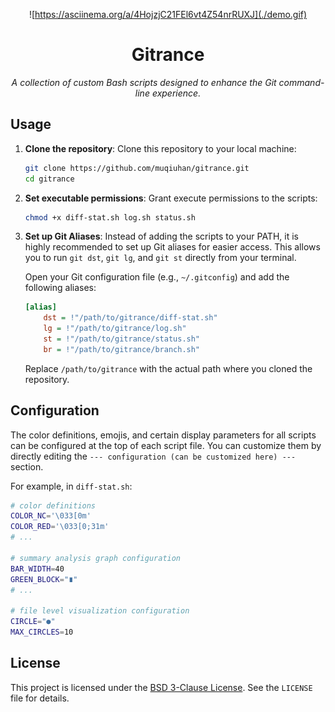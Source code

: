 <div align="center">

![https://asciinema.org/a/4HojzjC21FEl6vt4Z54nrRUXJ](./demo.gif)

# Gitrance

*A collection of custom Bash scripts designed to enhance the Git command-line experience.*

</div>

## Usage

1.  **Clone the repository**: Clone this repository to your local machine:

    ```bash
    git clone https://github.com/muqiuhan/gitrance.git
    cd gitrance
    ```

2.  **Set executable permissions**: Grant execute permissions to the scripts:

    ```bash
    chmod +x diff-stat.sh log.sh status.sh
    ```

3.  **Set up Git Aliases**: Instead of adding the scripts to your PATH, it is highly recommended to set up Git aliases for easier access. This allows you to run `git dst`, `git lg`, and `git st` directly from your terminal.

    Open your Git configuration file (e.g., `~/.gitconfig`) and add the following aliases:

    ```ini
    [alias]
        dst = !"/path/to/gitrance/diff-stat.sh"
        lg = !"/path/to/gitrance/log.sh"
        st = !"/path/to/gitrance/status.sh"
        br = !"/path/to/gitrance/branch.sh"
    ```
    Replace `/path/to/gitrance` with the actual path where you cloned the repository.

## Configuration

The color definitions, emojis, and certain display parameters for all scripts can be configured at the top of each script file. You can customize them by directly editing the `--- configuration (can be customized here) ---` section.

For example, in `diff-stat.sh`:

```bash
# color definitions
COLOR_NC='\033[0m'
COLOR_RED='\033[0;31m'
# ...

# summary analysis graph configuration
BAR_WIDTH=40
GREEN_BLOCK="∎"
# ...

# file level visualization configuration
CIRCLE="●"
MAX_CIRCLES=10
```

## License

This project is licensed under the [BSD 3-Clause License](LICENSE). See the `LICENSE` file for details.
